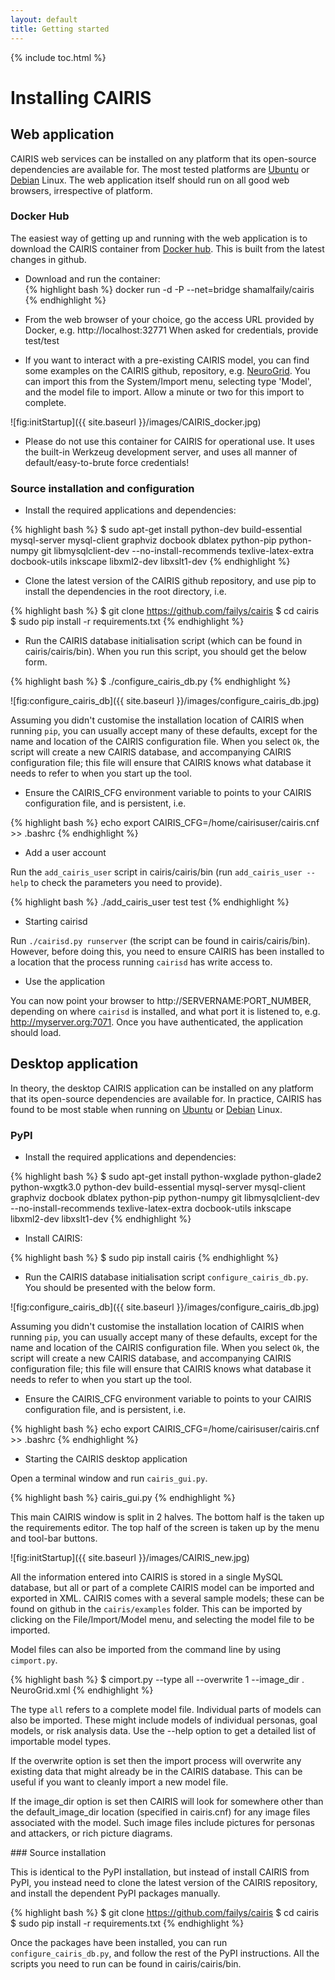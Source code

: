 ```yaml
---
layout: default
title: Getting started
---
```


{% include toc.html %}

# Installing CAIRIS

## Web application

CAIRIS web services can be installed on any platform that its open-source dependencies are available for.  The most tested platforms are [Ubuntu](http://www.ubuntu.com) or [Debian](https://www.debian.org) Linux.  The web application itself should run on all good web browsers, irrespective of platform.

### Docker Hub

The easiest way of getting up and running with the web application is to download the CAIRIS container from [Docker hub](https://hub.docker.com/r/shamalfaily/cairis/).  This is built from the latest changes in github.

* Download and run the container:  
{% highlight bash %}
docker run -d -P --net=bridge shamalfaily/cairis
{% endhighlight %}

* From the web browser of your choice, go the access URL provided by Docker, e.g. http://localhost:32771
When asked for credentials, provide test/test

* If you want to interact with a pre-existing CAIRIS model, you can find some examples on the CAIRIS github, repository, e.g. [NeuroGrid](https://github.com/failys/cairis/blob/master/examples/exemplars/NeuroGrid/NeuroGrid.xml). You can import this from the System/Import menu, selecting type 'Model', and the model file to import. Allow a minute or two for this import to complete.

![fig:initStartup]({{ site.baseurl }}/images/CAIRIS_docker.jpg)

* Please do not use this container for CAIRIS for operational use. It uses the built-in Werkzeug development server, and uses all manner of default/easy-to-brute force credentials!

### Source installation and configuration

* Install the required applications and dependencies:

{% highlight bash %}
$ sudo apt-get install python-dev build-essential mysql-server mysql-client graphviz docbook dblatex python-pip python-numpy git libmysqlclient-dev --no-install-recommends texlive-latex-extra docbook-utils inkscape libxml2-dev libxslt1-dev
{% endhighlight %}

* Clone the latest version of the CAIRIS github repository, and use pip to install the dependencies in the root directory, i.e.

{% highlight bash %}
$ git clone https://github.com/failys/cairis
$ cd cairis
$ sudo pip install -r requirements.txt
{% endhighlight %}

* Run the CAIRIS database initialisation script (which can be found in cairis/cairis/bin).  When you run this script, you should get the below form.

{% highlight bash %}
$ ./configure_cairis_db.py
{% endhighlight %}

![fig:configure_cairis_db]({{ site.baseurl }}/images/configure_cairis_db.jpg)

Assuming you didn't customise the installation location of CAIRIS when running `pip`, you can usually accept many of these defaults, except for the name and location of the CAIRIS configuration file.  When you select `Ok`, the script will create a new CAIRIS database, and accompanying CAIRIS configuration file; this file will ensure that CAIRIS knows what database it needs to refer to when you start up the tool.

* Ensure the CAIRIS_CFG environment variable to points to your CAIRIS configuration file, and is persistent, i.e.

{% highlight bash %}
echo export CAIRIS_CFG=/home/cairisuser/cairis.cnf >> .bashrc
{% endhighlight %}

* Add a user account

Run the `add_cairis_user` script in cairis/cairis/bin (run `add_cairis_user --help` to check the parameters you need to provide).

{% highlight bash %}
./add_cairis_user test test
{% endhighlight %}

* Starting cairisd

Run `./cairisd.py runserver` (the script can be found in cairis/cairis/bin).  However, before doing this, you need to ensure CAIRIS has been installed to a location that the process running `cairisd` has write access to.  

* Use the application

You can now point your browser to http://SERVERNAME:PORT_NUMBER, depending on where `cairisd` is installed, and what port it is listened to, e.g. http://myserver.org:7071.  Once you have authenticated, the application should load.

## Desktop application

In theory, the desktop CAIRIS application can be installed on any platform that its open-source dependencies are available for.  In practice, CAIRIS has found to be most stable when running on [Ubuntu](http://www.ubuntu.com) or [Debian](https://www.debian.org) Linux.

### PyPI

* Install the required applications and dependencies:

{% highlight bash %}
$ sudo apt-get install python-wxglade python-glade2 python-wxgtk3.0 python-dev build-essential mysql-server mysql-client graphviz docbook dblatex python-pip python-numpy git libmysqlclient-dev --no-install-recommends texlive-latex-extra docbook-utils inkscape libxml2-dev libxslt1-dev
{% endhighlight %}

* Install CAIRIS:

{% highlight bash %}
$ sudo pip install cairis
{% endhighlight %}

* Run the CAIRIS database initialisation script `configure_cairis_db.py`.  You should be presented with the below form.

![fig:configure_cairis_db]({{ site.baseurl }}/images/configure_cairis_db.jpg)

Assuming you didn't customise the installation location of CAIRIS when running `pip`, you can usually accept many of these defaults, except for the name and location of the CAIRIS configuration file. When you select `Ok`, the script will create a new CAIRIS database, and accompanying CAIRIS configuration file; this file will ensure that CAIRIS knows what database it needs to refer to when you start up the tool.

* Ensure the CAIRIS_CFG environment variable to points to your CAIRIS configuration file, and is persistent, i.e.

{% highlight bash %}
echo export CAIRIS_CFG=/home/cairisuser/cairis.cnf >> .bashrc
{% endhighlight %}

* Starting the CAIRIS desktop application

Open a terminal window and run `cairis_gui.py`.

{% highlight bash %}
cairis_gui.py
{% endhighlight %}

This main CAIRIS window is split in 2 halves.  The bottom half is the taken up the requirements editor.  The top half of the screen is taken up by the menu and tool-bar buttons.

![fig:initStartup]({{ site.baseurl }}/images/CAIRIS_new.jpg)

All the information entered into CAIRIS is stored in a single MySQL database, but all or part of a complete CAIRIS model can be imported and exported in XML.  CAIRIS comes with a several sample models; these can be found on github in the `cairis/examples` folder.  This can be imported by clicking on the File/Import/Model menu, and selecting the model file to be imported.

Model files can also be imported from the command line by using `cimport.py`.     

{% highlight bash %}
$ cimport.py --type all --overwrite 1 --image_dir . NeuroGrid.xml
{% endhighlight %}

The type `all` refers to a complete model file.  Individual parts of models can also be imported.  These might include models of individual personas, goal models, or risk analysis data.  Use the --help option to get a detailed list of importable model types.  

If the overwrite option is set then the import process will overwrite any existing data that might already be in the CAIRIS database.  This can be useful if you want to cleanly import a new model file.

If the image_dir option is set then CAIRIS will look for somewhere other than the default_image_dir location (specified in cairis.cnf) for any image files associated with the model.  Such image files include pictures for personas and attackers, or rich picture diagrams.


### Source installation

This is identical to the PyPI installation, but instead of install CAIRIS from PyPI, you instead need to clone the latest version of the CAIRIS repository, and install the dependent PyPI packages manually.

{% highlight bash %}
$ git clone https://github.com/failys/cairis
$ cd cairis
$ sudo pip install -r requirements.txt
{% endhighlight %}

Once the packages have been installed, you can run `configure_cairis_db.py`, and follow the rest of the PyPI instructions. All the scripts you need to run can be found in cairis/cairis/bin.
